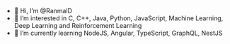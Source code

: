 - 👋 Hi, I’m @RanmalD
- 👀 I’m interested in C, C++, Java, Python, JavaScript, Machine Learning, Deep Learning and Reinforcement Learning 
- 🌱 I’m currently learning NodeJS, Angular, TypeScript, GraphQL, NestJS

<!---
RanmalD/RanmalD is a ✨ special ✨ repository because its `README.md` (this file) appears on your GitHub profile.
You can click the Preview link to take a look at your changes.
--->
